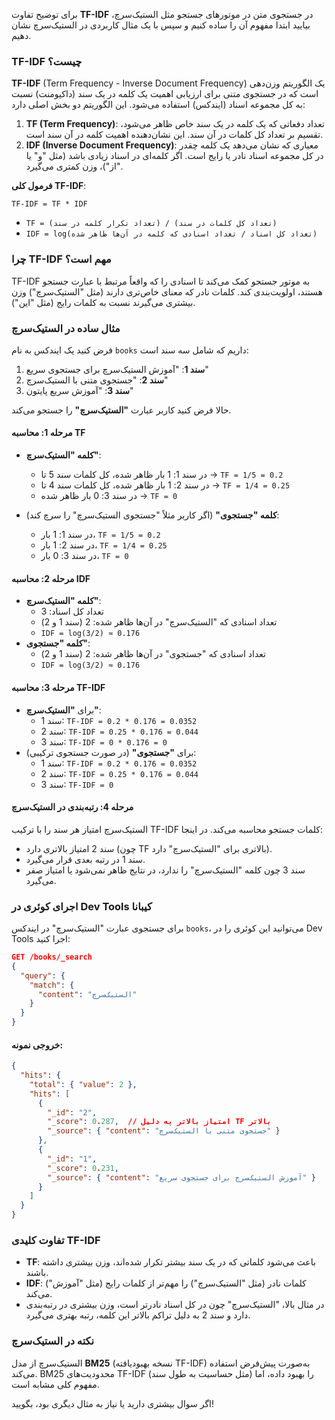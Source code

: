 برای توضیح تفاوت **TF-IDF** در جستجوی متن در موتورهای جستجو مثل الستیک‌سرچ، بیایید ابتدا مفهوم آن را ساده کنیم و سپس با یک مثال کاربردی در الستیک‌سرچ نشان دهیم.

### TF-IDF چیست؟
**TF-IDF** (Term Frequency - Inverse Document Frequency) یک الگوریتم وزن‌دهی است که در جستجوی متنی برای ارزیابی اهمیت یک کلمه در یک سند (داکیومنت) نسبت به کل مجموعه اسناد (ایندکس) استفاده می‌شود. این الگوریتم دو بخش اصلی دارد:

1. **TF (Term Frequency)**: تعداد دفعاتی که یک کلمه در یک سند خاص ظاهر می‌شود، تقسیم بر تعداد کل کلمات در آن سند. این نشان‌دهنده اهمیت کلمه در آن سند است.
2. **IDF (Inverse Document Frequency)**: معیاری که نشان می‌دهد یک کلمه چقدر در کل مجموعه اسناد نادر یا رایج است. اگر کلمه‌ای در اسناد زیادی باشد (مثل "و" یا "از")، وزن کمتری می‌گیرد.

**فرمول کلی TF-IDF**:
```
TF-IDF = TF * IDF
```
- `TF = (تعداد تکرار کلمه در سند) / (تعداد کل کلمات در سند)`
- `IDF = log(تعداد کل اسناد / تعداد اسنادی که کلمه در آن‌ها ظاهر شده)`

### چرا TF-IDF مهم است؟
TF-IDF به موتور جستجو کمک می‌کند تا اسنادی را که واقعاً مرتبط با عبارت جستجو هستند، اولویت‌بندی کند. کلمات نادر که معنای خاص‌تری دارند (مثل "الستیک‌سرچ") وزن بیشتری می‌گیرند نسبت به کلمات رایج (مثل "این").

### مثال ساده در الستیک‌سرچ
فرض کنید یک ایندکس به نام `books` داریم که شامل سه سند است:

1. **سند 1**: "آموزش الستیک‌سرچ برای جستجوی سریع"
2. **سند 2**: "جستجوی متنی با الستیک‌سرچ"
3. **سند 3**: "آموزش سریع پایتون"

حالا فرض کنید کاربر عبارت **"الستیک‌سرچ"** را جستجو می‌کند.

#### مرحله 1: محاسبه TF
- **کلمه "الستیک‌سرچ"**:
  - در سند 1: 1 بار ظاهر شده، کل کلمات سند 5 تا → `TF = 1/5 = 0.2`
  - در سند 2: 1 بار ظاهر شده، کل کلمات سند 4 تا → `TF = 1/4 = 0.25`
  - در سند 3: 0 بار ظاهر شده → `TF = 0`

- **کلمه "جستجوی"** (اگر کاربر مثلاً "جستجوی الستیک‌سرچ" را سرچ کند):
  - در سند 1: 1 بار، `TF = 1/5 = 0.2`
  - در سند 2: 1 بار، `TF = 1/4 = 0.25`
  - در سند 3: 0 بار، `TF = 0`

#### مرحله 2: محاسبه IDF
- **کلمه "الستیک‌سرچ"**:
  - تعداد کل اسناد: 3
  - تعداد اسنادی که "الستیک‌سرچ" در آن‌ها ظاهر شده: 2 (سند 1 و 2)
  - `IDF = log(3/2) ≈ 0.176`
- **کلمه "جستجوی"**:
  - تعداد اسنادی که "جستجوی" در آن‌ها ظاهر شده: 2 (سند 1 و 2)
  - `IDF = log(3/2) ≈ 0.176`

#### مرحله 3: محاسبه TF-IDF
- برای **"الستیک‌سرچ"**:
  - سند 1: `TF-IDF = 0.2 * 0.176 = 0.0352`
  - سند 2: `TF-IDF = 0.25 * 0.176 = 0.044`
  - سند 3: `TF-IDF = 0 * 0.176 = 0`
- برای **"جستجوی"** (در صورت جستجوی ترکیبی):
  - سند 1: `TF-IDF = 0.2 * 0.176 = 0.0352`
  - سند 2: `TF-IDF = 0.25 * 0.176 = 0.044`
  - سند 3: `TF-IDF = 0`

#### مرحله 4: رتبه‌بندی در الستیک‌سرچ
الستیک‌سرچ امتیاز هر سند را با ترکیب TF-IDF کلمات جستجو محاسبه می‌کند. در اینجا:
- سند 2 امتیاز بالاتری دارد (چون TF بالاتری برای "الستیک‌سرچ" دارد).
- سند 1 در رتبه بعدی قرار می‌گیرد.
- سند 3 چون کلمه "الستیک‌سرچ" را ندارد، در نتایج ظاهر نمی‌شود یا امتیاز صفر می‌گیرد.

### اجرای کوئری در Dev Tools کیبانا
برای جستجوی عبارت "الستیک‌سرچ" در ایندکس `books`، می‌توانید این کوئری را در Dev Tools اجرا کنید:

```json
GET /books/_search
{
  "query": {
    "match": {
      "content": "الستیک‌سرچ"
    }
  }
}
```

#### خروجی نمونه:
```json
{
  "hits": {
    "total": { "value": 2 },
    "hits": [
      {
        "_id": "2",
        "_score": 0.287,  // امتیاز بالاتر به دلیل TF بالاتر
        "_source": { "content": "جستجوی متنی با الستیک‌سرچ" }
      },
      {
        "_id": "1",
        "_score": 0.231,
        "_source": { "content": "آموزش الستیک‌سرچ برای جستجوی سریع" }
      }
    ]
  }
}
```

### تفاوت کلیدی TF-IDF
- **TF**: باعث می‌شود کلماتی که در یک سند بیشتر تکرار شده‌اند، وزن بیشتری داشته باشند.
- **IDF**: کلمات نادر (مثل "الستیک‌سرچ") را مهم‌تر از کلمات رایج (مثل "آموزش") می‌کند.
- در مثال بالا، "الستیک‌سرچ" چون در کل اسناد نادرتر است، وزن بیشتری در رتبه‌بندی دارد و سند 2 به دلیل تراکم بالاتر این کلمه، رتبه بهتری می‌گیرد.

### نکته در الستیک‌سرچ
الستیک‌سرچ از مدل **BM25** (نسخه بهبودیافته TF-IDF) به‌صورت پیش‌فرض استفاده می‌کند. BM25 محدودیت‌های TF-IDF (مثل حساسیت به طول سند) را بهبود داده، اما مفهوم کلی مشابه است.

اگر سوال بیشتری دارید یا نیاز به مثال دیگری بود، بگویید!

